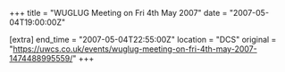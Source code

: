 +++
title = "WUGLUG Meeting on Fri 4th May 2007"
date = "2007-05-04T19:00:00Z"

[extra]
end_time = "2007-05-04T22:55:00Z"
location = "DCS"
original = "https://uwcs.co.uk/events/wuglug-meeting-on-fri-4th-may-2007-1474488995559/"
+++



